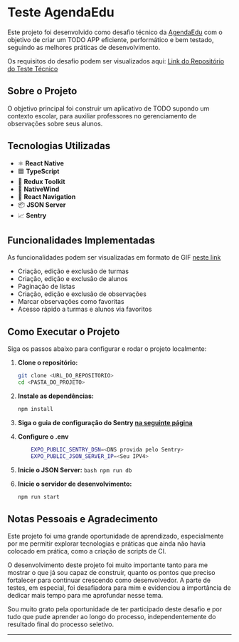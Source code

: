 # Teste AgendaEdu

Este projeto foi desenvolvido como desafio técnico da [AgendaEdu](https://www.agendaedu.com) com o objetivo de criar um TODO APP eficiente, performático e bem testado, seguindo as melhores práticas de desenvolvimento.

Os requisitos do desafio podem ser visualizados aqui: [Link do Repositório do Teste Técnico](https://github.com/agendaedu/desafio-react-native)

## Sobre o Projeto

O objetivo principal foi construir um aplicativo de TODO supondo um contexto escolar, para auxiliar professores no gerenciamento de observações sobre seus alunos.

## Tecnologias Utilizadas

- ⚛️ **React Native**
- 🟦 **TypeScript**
- 🧠 **Redux Toolkit**
- 🎨 **NativeWind**
- 🔀 **React Navigation**
- 📦 **JSON Server**
- 📈 **Sentry**

## Funcionalidades Implementadas

As funcionalidades podem ser visualizadas em formato de GIF [neste link](https://imgur.com/a/funcionalidades-app-para-auxiliar-professores-no-gerenciamento-de-observa-es-sobre-seus-alunos-RVGGHvs)

- Criação, edição e exclusão de turmas
- Criação, edição e exclusão de alunos
- Paginação de listas
- Criação, edição e exclusão de observações
- Marcar observações como favoritas
- Acesso rápido a turmas e alunos via favoritos

## Como Executar o Projeto

Siga os passos abaixo para configurar e rodar o projeto localmente:

1.  **Clone o repositório:**
    ```bash
    git clone <URL_DO_REPOSITORIO>
    cd <PASTA_DO_PROJETO>
    ```

2.  **Instale as dependências:**
    ```bash
    npm install
    ```

3. **Siga o guia de configuração do Sentry [na seguinte página](https://sentry.io/welcome/)**

2. **Configure o .env**
    ```bash
        EXPO_PUBLIC_SENTRY_DSN=<DNS provida pelo Sentry>
        EXPO_PUBLIC_JSON_SERVER_IP=<Seu IPV4>
    ```

5.   **Inicie o JSON Server:**
    ```bash
    npm run db
    ```

6.  **Inicie o servidor de desenvolvimento:**
    ```bash
    npm run start
    ```

## Notas Pessoais e Agradecimento

Este projeto foi uma grande oportunidade de aprendizado, especialmente por me permitir explorar tecnologias e práticas que ainda não havia colocado em prática, como a criação de scripts de CI.

O desenvolvimento deste projeto foi muito importante tanto para me mostrar o que já sou capaz de construir, quanto os pontos que preciso fortalecer para continuar crescendo como desenvolvedor. A parte de testes, em especial, foi desafiadora para mim e evidenciou a importância de dedicar mais tempo para me aprofundar nesse tema.

Sou muito grato pela oportunidade de ter participado deste desafio e por tudo que pude aprender ao longo do processo, independentemente do resultado final do processo seletivo.

---
